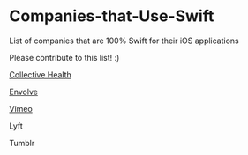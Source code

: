 # Companies-that-Use-Swift
List of companies that are 100% Swift for their iOS applications

Please contribute to this list! :)

[Collective Health](https://collectivehealth.com)

[Envolve](https://www.envolvehealth.com)

[Vimeo](http://thenextweb.com/apps/2016/03/03/vimeo-for-ios-has-been-totally-redesigned-and-rebuilt-using-swift/)

Lyft

Tumblr
